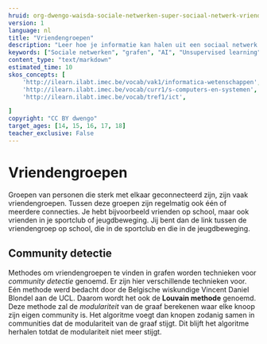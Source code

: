 ```yaml
---
hruid: org-dwengo-waisda-sociale-netwerken-super-sociaal-netwerk-vriendengroepen
version: 1
language: nl
title: "Vriendengroepen"
description: "Leer hoe je informatie kan halen uit een sociaal netwerk."
keywords: ["Sociale netwerken", "grafen", "AI", "Unsupervised learning", "clusters", "vriendengroepen"]
content_type: "text/markdown"
estimated_time: 10
skos_concepts: [
    'http://ilearn.ilabt.imec.be/vocab/vak1/informatica-wetenschappen', 
    'http://ilearn.ilabt.imec.be/vocab/curr1/s-computers-en-systemen',
    'http://ilearn.ilabt.imec.be/vocab/tref1/ict',

]
copyright: "CC BY dwengo"
target_ages: [14, 15, 16, 17, 18]
teacher_exclusive: False
---
```


# Vriendengroepen

Groepen van personen die sterk met elkaar geconnecteerd zijn, zijn vaak vriendengroepen. Tussen deze groepen zijn regelmatig ook één of meerdere connecties. Je hebt bijvoorbeeld vrienden op school, maar ook vrienden in je sportclub of jeugdbeweging. Jij bent dan de link tussen de vriendengroep op school, die in de sportclub en die in de jeugdbeweging. 

## Community detectie

Methodes om vriendengroepen te vinden in grafen worden technieken voor *community detectie* genoemd. Er zijn hier verschillende technieken voor. Eén methode werd bedacht door de Belgische wiskundige Vincent Daniel Blondel aan de UCL. Daarom wordt het ook de **Louvain methode** genoemd. Deze methode zal de *modulariteit* van de graaf berekenen waar elke knoop zijn eigen community is. Het algoritme voegt dan knopen zodanig samen in communities dat de modulariteit van de graaf stijgt. Dit blijft het algoritme herhalen totdat de modulariteit niet meer stijgt.